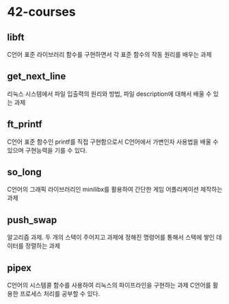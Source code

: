 # 42-courses

## libft
C언어 표준 라이브러리 함수를 구현하면서 각 표준 함수의 작동 원리를 배우는 과제

## get_next_line
리눅스 시스템에서 파일 입출력의 원리와 방법, 파일 description에 대해서 배울 수 있는 과제

## ft_printf
C언어 표준 함수인 printf를 직접 구현함으로서 C언어에서 가변인자 사용법을 배울 수 있으며 구현능력을 기를 수 있다.

## so_long
C언어의 그래픽 라이브러리인 minilibx를 활용하여 간단한 게임 어플리케이션 제작하는 과제

## push_swap
알고리즘 과제. 두 개의 스택이 주어지고 과제에 정해진 명령어를 통해서 스택에 쌓인 데이터를 정렬하는 과제

## pipex
C언어의 시스템콜 함수를 사용하여 리눅스의 파이프라인을 구현하는 과제
C언어를 활용한 프로세스 처리를 공부할 수 있다.
